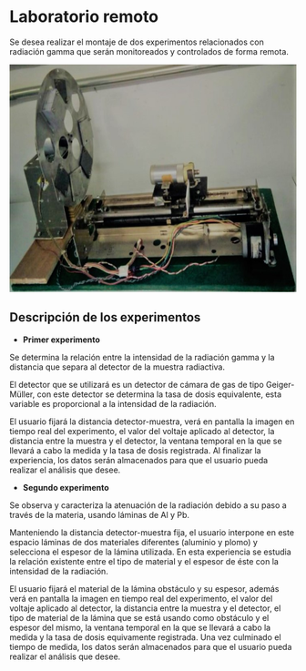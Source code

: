 # Laboratorio remoto
Se desea realizar el montaje de dos experimentos relacionados con radiación gamma que serán monitoreados y controlados de forma remota.

<p> <img src="https://github.com/MnM3882/Laboratorio-remoto/blob/master/Wiki/imagenes_wiki/Exp9.jpg" alt="Imagen montaje"  height="400" width = "800"> 

## Descripción de los experimentos

- **Primer experimento**    
    
Se determina la relación entre la intensidad de la radiación gamma y la distancia que separa al detector de la muestra radiactiva. 

El detector que se utilizará es un detector de cámara de gas de tipo Geiger-Müller, con este detector se determina la tasa de dosis equivalente, esta variable es proporcional a la intensidad de la radiación. 


El usuario fijará la distancia detector-muestra, verá en pantalla la imagen en tiempo real del experimento, el valor del voltaje aplicado al detector, la distancia entre la muestra y el detector, la ventana temporal en la que se llevará a cabo la medida y la tasa de dosis registrada. Al finalizar la experiencia, los datos serán almacenados para que el usuario pueda realizar el análisis que desee.

- **Segundo experimento**

Se observa y caracteriza la atenuación de la radiación debido a su paso a través de la materia, usando láminas de Al y Pb. 

Manteniendo la distancia detector-muestra fija, el usuario interpone en este espacio láminas de dos materiales diferentes (aluminio y plomo) y selecciona el espesor de la lámina utilizada. En esta experiencia se estudia la relación existente entre el tipo de material y el espesor de éste con la intensidad de la radiación. 

El usuario fijará el material de la lámina obstáculo y su espesor, además verá en pantalla la imagen en tiempo real del experimento, el valor del voltaje aplicado al detector, la distancia entre la muestra y el detector, el tipo de material de la lámina que se está usando como obstáculo y el espesor del mismo, la ventana temporal en la que se llevará a cabo la medida y la tasa de dosis equivamente registrada. Una vez culminado el tiempo de medida, los datos serán almacenados para que el usuario pueda realizar el análisis que desee.
